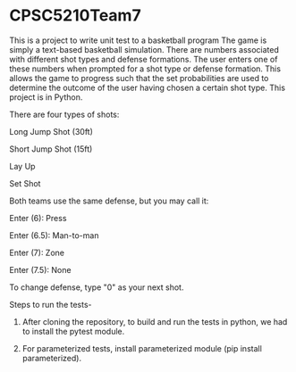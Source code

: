 # CPSC5210Team7
This is a project to write unit test to a basketball program
The game is simply a text-based basketball simulation. There are numbers associated with different shot types and defense formations. The user enters one of these numbers when prompted for a shot type or defense formation. This allows the game to progress such that the set probabilities are used to determine the outcome of the user having chosen a certain shot type. This project is in Python.

There are four types of shots:

Long Jump Shot (30ft)

Short Jump Shot (15ft)

Lay Up

Set Shot


Both teams use the same defense, but you may call it:

Enter (6): Press

Enter (6.5): Man-to-man

Enter (7): Zone

Enter (7.5): None


To change defense, type "0" as your next shot.

Steps to run the tests-

1. After cloning the repository, to build and run the tests in python, we had to install the pytest module. 

2. For parameterized tests, install parameterized module (pip install parameterized). 


